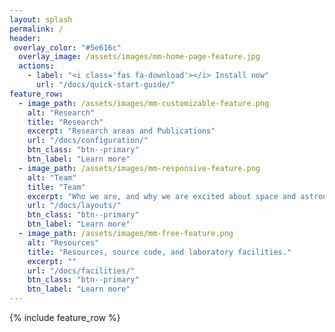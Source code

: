 ```yaml
---
layout: splash
permalink: /
header:
 overlay_color: "#5e616c"
  overlay_image: /assets/images/mm-home-page-feature.jpg
  actions:
    - label: "<i class='fas fa-download'></i> Install now"
      url: "/docs/quick-start-guide/"
feature_row:
  - image_path: /assets/images/mm-customizable-feature.png
    alt: "Research"
    title: "Research"
    excerpt: "Research areas and Publications"
    url: "/docs/configuration/"
    btn_class: "btn--primary"
    btn_label: "Learn more"
  - image_path: /assets/images/mm-responsive-feature.png
    alt: "Team"
    title: "Team"
    excerpt: "Who we are, and why we are excited about space and astronomy"
    url: "/docs/layouts/"
    btn_class: "btn--primary"
    btn_label: "Learn more"
  - image_path: /assets/images/mm-free-feature.png
    alt: "Resources"
    title: "Resources, source code, and laboratory facilities."
    excerpt: ""
    url: "/docs/facilities/"
    btn_class: "btn--primary"
    btn_label: "Learn more"      
---
```


{% include feature_row %}
